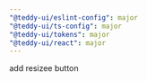 ```yaml
---
"@teddy-ui/eslint-config": major
"@teddy-ui/ts-config": major
"@teddy-ui/tokens": major
"@teddy-ui/react": major
---
```


add resizee button
